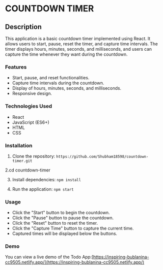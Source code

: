 # COUNTDOWN TIMER

## Description

This application is a basic countdown timer implemented using React. It allows users to start, pause, reset the timer, and capture time intervals. The timer displays hours, minutes, seconds, and milliseconds, and users can capture the time whenever they want during the countdown.

### Features

- Start, pause, and reset functionalities.
- Capture time intervals during the countdown.
- Display of hours, minutes, seconds, and milliseconds.
- Responsive design.


### Technologies Used

- React
- JavaScript (ES6+)
- HTML
- CSS

### Installation

1. Clone the repository: `https://github.com/Shubham18598/countdown-timer.git`
   
2.cd countdown-timer

3. Install dependencies: `npm install`

4. Run the application: `npm start`


### Usage

- Click the "Start" button to begin the countdown.
- Click the "Pause" button to pause the countdown.
- Click the "Reset" button to reset the timer.
- Click the "Capture Time" button to capture the current time.
- Captured times will be displayed below the buttons.

### Demo

You can view a live demo of the Todo App:[https://inspiring-bublanina-cc9505.netlify.app/](https://inspiring-bublanina-cc9505.netlify.app/)

